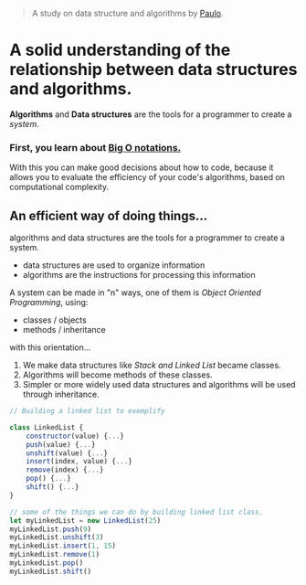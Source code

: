 > A study on data structure and algorithms by [Paulo](https://github.com/prbn97/).
# A solid understanding of the relationship between data structures and algorithms.
    
**Algorithms** and **Data structures** are the tools for a programmer to create a _system_.

### First, you learn about [Big O notations.](https://www.bigocheatsheet.com/)

With this you can make good decisions about how to code, because it allows you to evaluate the efficiency of your code's algorithms, based on computational complexity.

## An efficient way of doing things...

algorithms and data structures are the tools for a programmer to create a system.

- data structures are used to organize information
- algorithms are the instructions for processing this information

A system can be made in "n" ways, one of them is _Object Oriented Programming_, using:
- classes / objects
- methods / inheritance

with this orientation...
1. We make data structures like _Stack and Linked List_ became classes.
2. Algorithms will become methods of these classes.
3. Simpler or more widely used data structures and algorithms will be used through inheritance.


```js
// Building a linked list to exemplify

class LinkedList {
    constructor(value) {...}
    push(value) {...}
    unshift(value) {...}
    insert(index, value) {...}
    remove(index) {...}
    pop() {...}
    shift() {...}
}

// some of the things we can do by building linked list class.
let myLinkedList = new LinkedList(25)
myLinkedList.push(9)
myLinkedList.unshift(3)
myLinkedList.insert(1, 15)
myLinkedList.remove(1)
myLinkedList.pop()
myLinkedList.shift()

```